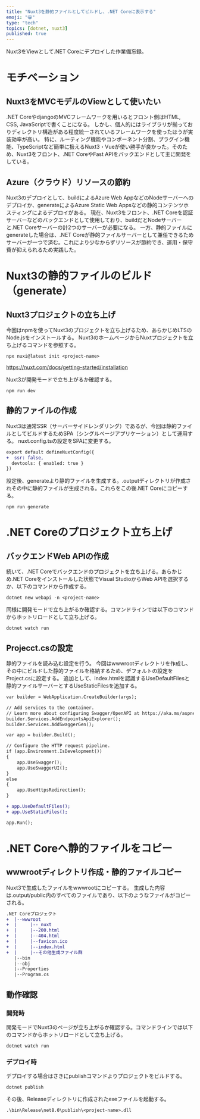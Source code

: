 ```yaml
---
title: "Nuxt3を静的ファイルとしてビルドし、.NET Coreに表示する"
emoji: "😀"
type: "tech"
topics: [dotnet, nuxt3]
published: true
---
```

Nuxt3をViewとして.NET Coreにデプロイした作業備忘録。
# モチベーション
## Nuxt3をMVCモデルのViewとして使いたい
.NET CoreやdjangoのMVCフレームワークを用いるとフロント側はHTML, CSS, JavaScriptで書くことになる。
しかし、個人的にはライブラリが揃っておりディレクトリ構造がある程度統一されているフレームワークを使ったほうが実装効率が高い。
特に、ルーティング機能やコンポーネント分割、プラグイン機能、TypeScriptなど簡単に扱えるNuxt3・Vueが使い勝手が良かった。そのため、Nuxt3をフロント、.NET CoreやFast APIをバックエンドとして主に開発をしている。

## Azure（クラウド）リソースの節約
Nuxt3のデプロイとして、buildによるAzure Web AppなどのNodeサーバーへのデプロイか、generateによるAzure Static Web Appsなどの静的コンテンツホスティングによるデプロイがある。
現在、Nuxt3をフロント、.NET Coreを認証サーバーなどのバックエンドとして使用しており、buildだとNodeサーバーと.NET Coreサーバーの計2つのサーバーが必要になる。
一方、静的ファイルにgenerateした場合は、.NET Coreが静的ファイルサーバーとして兼任できるためサーバーが一つで済む。これにより少なからずリソースが節約でき、運用・保守費が抑えられるため実践した。

# Nuxt3の静的ファイルのビルド（generate）
## Nuxt3プロジェクトの立ち上げ
今回はnpmを使ってNuxt3のプロジェクトを立ち上げるため、あらかじめLTSのNode.jsをインストールする。
Nuxt3のホームページからNuxtプロジェクトを立ち上げるコマンドを参照する。
```console
npx nuxi@latest init <project-name>
```
https://nuxt.com/docs/getting-started/installation

Nuxt3が開発モードで立ち上がるか確認する。
```console
npm run dev
```
## 静的ファイルの作成
Nuxt3は通常SSR（サーバーサイドレンダリング）であるが、今回は静的ファイルとしてビルドするためSPA（シングルページアプリケーション）として運用する。
nuxt.config.tsの設定をSPAに変更する。
```diff js:nuxt.config.ts
export default defineNuxtConfig({
+  ssr: false,
  devtools: { enabled: true }
})
```
設定後、generateより静的ファイルを生成する。.outputディレクトリが作成されその中に静的ファイルが生成される。これらをこの後.NET Coreにコピーする。
```console
npm run generate
```

# .NET Coreのプロジェクト立ち上げ
## バックエンドWeb APIの作成
続いて、.NET Coreでバックエンドのプロジェクトを立ち上げる。あらかじめ.NET Coreをインストールした状態でVisual StudioからWeb APIを選択するか、以下のコマンドから作成する。
```console
dotnet new webapi -n <project-name>
```

同様に開発モードで立ち上がるか確認する。コマンドラインでは以下のコマンドからホットリロードとして立ち上げる。
```console
dotnet watch run
```
## Projecct.csの設定
静的ファイルを読み込む設定を行う。
今回はwwwrootディレクトリを作成し、その中にビルドした静的ファイルを格納するため、デフォルトの設定をProject.csに設定する。
追加として、index.htmlを認識するUseDefaultFilesと静的ファイルサーバーとするUseStaticFilesを追加する。

```diff cs:Projecct.cs
var builder = WebApplication.CreateBuilder(args);

// Add services to the container.
// Learn more about configuring Swagger/OpenAPI at https://aka.ms/aspnetcore/swashbuckle
builder.Services.AddEndpointsApiExplorer();
builder.Services.AddSwaggerGen();

var app = builder.Build();

// Configure the HTTP request pipeline.
if (app.Environment.IsDevelopment())
{
    app.UseSwagger();
    app.UseSwaggerUI();
}
else
{
    app.UseHttpsRedirection();
}

+ app.UseDefaultFiles();
+ app.UseStaticFiles();

app.Run();
```

# .NET Coreへ静的ファイルをコピー
## wwwrootディレクトリ作成・静的ファイルコピー
Nuxt3で生成したファイルをwwwrootにコピーする。
生成した内容は.output/public内のすべてのファイルであり、以下のようなファイルがコピーされる。
```diff
.NET Coreプロジェクト
+  |--wwwroot
+  |     |--_nuxt
+  |     |--200.html
+  |     |--404.html
+  |     |--favicon.ico
+  |     |--index.html
+  |     |--その他生成ファイル群
   |--bin
   |--obj
   |--Properties
   |--Program.cs
```

## 動作確認
### 開発時
開発モードでNuxt3のページが立ち上がるか確認する。コマンドラインでは以下のコマンドからホットリロードとして立ち上げる。
```console
dotnet watch run
```
### デプロイ時
デプロイする場合はさきにpublishコマンドよりプロジェクトをビルドする。
```console
dotnet publish
```
その後、Releaseディレクトリに作成されたexeファイルを起動する。
```console
.\bin\Release\net8.0\publish\<project-name>.dll
```

